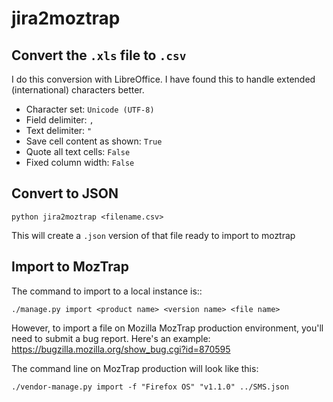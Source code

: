 jira2moztrap
============

Convert the ``.xls`` file to ``.csv``
-------------------------------------

I do this conversion with LibreOffice.  I have found this to handle
extended (international) characters better.

   * Character set: ``Unicode (UTF-8)``
   * Field delimiter: ``,``
   * Text delimiter: ``"``
   * Save cell content as shown: ``True``
   * Quote all text cells: ``False``
   * Fixed column width: ``False``

Convert to JSON
---------------
``python jira2moztrap <filename.csv>``

This will create a ``.json`` version of that file ready to import to moztrap

Import to MozTrap
-----------------

The command to import to a local instance is::

    ./manage.py import <product name> <version name> <file name>

However, to import a file on Mozilla MozTrap production environment, you'll
need to submit a bug report.  Here's an example: https://bugzilla.mozilla.org/show_bug.cgi?id=870595

The command line on MozTrap production will look like this:

    ./vendor-manage.py import -f "Firefox OS" "v1.1.0" ../SMS.json

